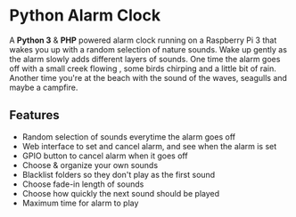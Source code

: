 # Python Alarm Clock
A **Python 3** & **PHP** powered alarm clock running on a Raspberry Pi 3 that wakes you up with a random selection of nature sounds.
Wake up gently as the alarm slowly adds different layers of sounds. One time the alarm goes off with a small creek flowing , some birds chirping and a little bit of rain. Another time you're at the beach with the sound of the waves, seagulls and maybe a campfire.

## Features
- Random selection of sounds everytime the alarm goes off
- Web interface to set and cancel alarm, and see when the alarm is set
- GPIO button to cancel alarm when it goes off
- Choose & organize your own sounds
- Blacklist folders so they don't play as the first sound
- Choose fade-in length of sounds
- Choose how quickly the next sound should be played
- Maximum time for alarm to play
